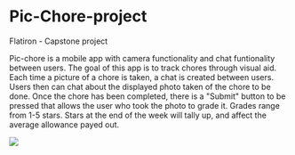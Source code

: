 # Pic-Chore-project
Flatiron - Capstone project

Pic-chore is a mobile app with camera functionality and chat funtionality between users. The goal of this app is to track chores through visual aid. Each time a picture of a chore is taken, a chat is created between users. Users then can chat about the displayed photo taken of the chore to be done. Once the chore has been completed, there is a "Submit" button to be pressed that allows the user who took the photo to grade it. Grades range from 1-5 stars. Stars at the end of the week will tally up, and affect the average allowance payed out. 

<!-- ![alt text](http://url/to/img.png) -->
<!-- <img src= 'https://encrypted-tbn0.gstatic.com/images?q=tbn:ANd9GcR3GPLyx7b78TAprDoxVlyA10ZUHD-C-aP4wg&usqp=CAU'> -->
<img src= 'ImageCopy.jpg'>

